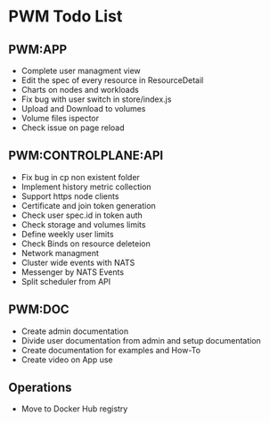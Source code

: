 # PWM Todo List

## PWM:APP

- Complete user managment view
- Edit the spec of every resource in ResourceDetail
- Charts on nodes and workloads
- Fix bug with user switch in store/index.js
- Upload and Download to volumes
- Volume files ispector
- Check issue on page reload

## PWM:CONTROLPLANE:API

- Fix bug in cp non existent folder
- Implement history metric collection
- Support https node clients
- Certificate and join token generation
- Check user spec.id in token auth
- Check storage and volumes limits
- Define weekly user limits 
- Check Binds on resource deleteion 
- Network managment
- Cluster wide events with NATS
- Messenger by NATS Events
- Split scheduler from API

## PWM:DOC

- Create admin documentation
- Divide user documentation from admin and setup documentation
- Create documentation for examples and How-To
- Create video on App use

## Operations

-  Move to Docker Hub registry